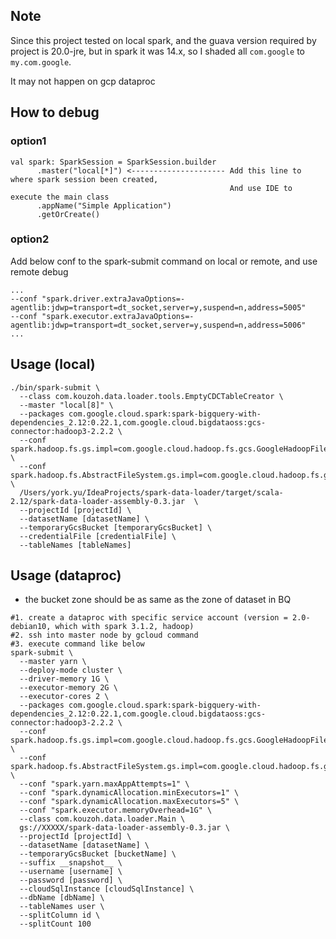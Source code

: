 ## Note
Since this project tested on local spark, and the guava version required by project is 20.0-jre, 
but in spark it was 14.x, so I shaded all `com.google` to `my.com.google`.

It may not happen on gcp dataproc

## How to debug
### option1
```
val spark: SparkSession = SparkSession.builder
      .master("local[*]") <--------------------- Add this line to where spark session been created,
                                                 And use IDE to execute the main class 
      .appName("Simple Application")
      .getOrCreate()
```

### option2
Add below conf to the spark-submit command on local or remote, and use remote debug
```
...
--conf "spark.driver.extraJavaOptions=-agentlib:jdwp=transport=dt_socket,server=y,suspend=n,address=5005"
--conf "spark.executor.extraJavaOptions=-agentlib:jdwp=transport=dt_socket,server=y,suspend=n,address=5006"
...
```

## Usage (local)
```
./bin/spark-submit \
  --class com.kouzoh.data.loader.tools.EmptyCDCTableCreator \
  --master "local[8]" \
  --packages com.google.cloud.spark:spark-bigquery-with-dependencies_2.12:0.22.1,com.google.cloud.bigdataoss:gcs-connector:hadoop3-2.2.2 \
  --conf spark.hadoop.fs.gs.impl=com.google.cloud.hadoop.fs.gcs.GoogleHadoopFileSystem \
  --conf spark.hadoop.fs.AbstractFileSystem.gs.impl=com.google.cloud.hadoop.fs.gcs.GoogleHadoopFS \
  /Users/york.yu/IdeaProjects/spark-data-loader/target/scala-2.12/spark-data-loader-assembly-0.3.jar  \
  --projectId [projectId] \
  --datasetName [datasetName] \
  --temporaryGcsBucket [temporaryGcsBucket] \
  --credentialFile [credentialFile] \
  --tableNames [tableNames]
```


## Usage (dataproc)
* the bucket zone should be as same as the zone of dataset in BQ  
```
#1. create a dataproc with specific service account (version = 2.0-debian10, which with spark 3.1.2, hadoop)
#2. ssh into master node by gcloud command
#3. execute command like below
spark-submit \
  --master yarn \
  --deploy-mode cluster \
  --driver-memory 1G \
  --executor-memory 2G \
  --executor-cores 2 \
  --packages com.google.cloud.spark:spark-bigquery-with-dependencies_2.12:0.22.1,com.google.cloud.bigdataoss:gcs-connector:hadoop3-2.2.2 \
  --conf spark.hadoop.fs.gs.impl=com.google.cloud.hadoop.fs.gcs.GoogleHadoopFileSystem \
  --conf spark.hadoop.fs.AbstractFileSystem.gs.impl=com.google.cloud.hadoop.fs.gcs.GoogleHadoopFS \
  --conf "spark.yarn.maxAppAttempts=1" \
  --conf "spark.dynamicAllocation.minExecutors=1" \
  --conf "spark.dynamicAllocation.maxExecutors=5" \
  --conf "spark.executor.memoryOverhead=1G" \
  --class com.kouzoh.data.loader.Main \
  gs://XXXXX/spark-data-loader-assembly-0.3.jar \
  --projectId [projectId] \
  --datasetName [datasetName] \
  --temporaryGcsBucket [bucketName] \
  --suffix __snapshot__ \
  --username [username] \
  --password [password] \
  --cloudSqlInstance [cloudSqlInstance] \
  --dbName [dbName] \
  --tableNames user \
  --splitColumn id \
  --splitCount 100 
```